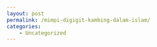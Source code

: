 ```yaml
---
layout: post
permalink: /mimpi-digigit-kambing-dalam-islam/
categories:
    - Uncategorized
---
```


